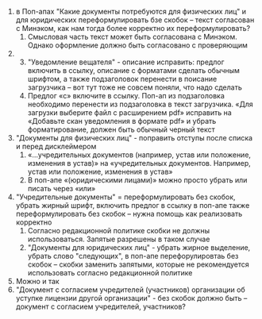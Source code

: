 1)  в Поп-апах "Какие документы потребуются для физических лиц" и для юридических переформулировать бзе скобок – текст согласован с Минэком, как нам тогда более корректно их переформулировать?
	1) Смысловая часть текст может быть согласована с Минэком. Однако оформление должно быть согласовано с проверяющим
2)  3) "Уведомление вещателя" - описание исправить: предлог включить в ссылку, описание с форматами сделать обычным шрифтом, а также подзаголовок перенести в поисание загрузчика – вот тут тоже не совсем поняли, что надо сделать
	2) Предлог «с» включите в ссылку. Поп-ап из подзаголовка необходимо перенести из подзаголовка в текст загрузчика. «Для загрузки выберите файл с расширением pdf» исправить на «Добавьте скан уведомления в формате pdf» и убрать форматирование, должен быть обычный черный текст
3) "Документы для физических лиц" - поправить отступы после списка и перед дисклеймером
	1) «…учредительных документов (например, устав или положение, изменения в устав)» на «учредительных документов. Например, устав или положение, изменения в устав» 
	2) В поп-апе «(юридическими лицами)» можно просто убрать или писать через «или»
4) "Учредительные документы" = переформулировать без скобок, убрать жирный шрифт, включить предлог в ссылку в поп-апе также переформулировать без скобок – нужна помощь как реализовать корректно
	1) Согласно редакционной политике скобки не должны использоваться. Запятые разрешены в таком случае
	2) "Документы для юридических лиц" - убрать жирное выделение, убрать слово "следующих", в поп-апе перефорулировтаь без скобок – скобки заменить запятыми, которые не рекомендуется использовать согласно редакционной политике
5) Можно и так
6) "Документ с согласием учредителей (участников) организации об уступке лицензии другой организации" - без скобок должно быть – документ с согласием учредителей, участников?
